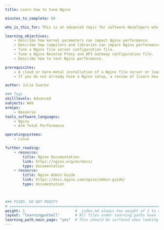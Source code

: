 ```yaml
---
title: Learn how to tune Nginx

minutes_to_complete: 60

who_is_this_for: This is an advanced topic for software developers who want to use Nginx on Arm.

learning_objectives:
    - Describe how kernel parameters can impact Nginx performance.
    - Describe how compilers and libraries can impact Nginx performance.
    - Tune a Nginx file server configuration file.
    - Tune a Nginx Reverse Proxy and API Gateway configuration file.
    - Describe how to test Nginx performance.

prerequisites:
    - A cloud or bare-metal installation of a Nginx file server or load balancer.
    - If you do not already have a Nginx setup, a review of [Learn how to deploy Nginx](/learning-paths/servers-and-cloud-computing/nginx/).

author: Julio Suarez

### Tags
skilllevels: Advanced
subjects: Web
armips:
    - Neoverse
tools_software_languages:
    - Nginx    
    - Arm Total Performance

operatingsystems:
    - Linux

further_reading:
    - resource:
        title: Nginx Documentation
        link: https://nginx.org/en/docs/
        type: documentation
    - resource:
        title: Nginx Admin Guide
        link: https://docs.nginx.com/nginx/admin-guide/
        type: documentation
    


### FIXED, DO NOT MODIFY
# ================================================================================
weight: 1                       # _index.md always has weight of 1 to order correctly
layout: "learningpathall"       # All files under learning paths have this same wrapper
learning_path_main_page: "yes"  # This should be surfaced when looking for related content. Only set for _index.md of learning path content.
---
```

